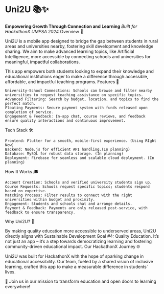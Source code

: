 # **Uni2U 📚✨**

**Empowering Growth Through Connection and Learning** 
_Built for HackathonX UMPSA 2024_
Overview 🌟

Uni2U is a mobile app designed to bridge the gap between students in rural areas and universities nearby, fostering skill development and knowledge sharing. We aim to make advanced learning topics, like Artificial Intelligence, more accessible by connecting schools and universities for meaningful, impactful collaborations.

This app empowers both students looking to expand their knowledge and educational institutions eager to make a difference through accessible, affordable, and impactful teaching programs.
Features 🚀

    University-School Connections: Schools can browse and filter nearby universities to request teaching assistance on specific topics.
    Advanced Filtering: Search by budget, location, and topics to find the perfect match.
    Floating Payments: Secure payment system with funds released upon completion of service.
    Engagement & Feedback: In-app chat, course reviews, and feedback ensure quality interactions and continuous improvement.

Tech Stack 🛠️

    Frontend: Flutter for a smooth, mobile-first experience. (Using RIght Now)
    Backend: Node.js for efficient API handling.(In planning)
    Database: MySQL for robust data storage. (In planning)
    Deployment: Firebase for seamless and scalable cloud deployment. (In planning)

How It Works 🎓

    Account Creation: Schools and verified university students sign up.
    Course Requests: Schools request specific topics; students respond based on expertise.
    Matching Process: Filter results to connect with the right universities within budget and proximity.
    Engagement: Students and schools chat and arrange details.
    Payment & Feedback: Payments are only released post-service, with feedback to ensure transparency.

Why Uni2U? 🤔

By making quality education more accessible to underserved areas, Uni2U directly aligns with Sustainable Development Goal #4: Quality Education. It’s not just an app – it’s a step towards democratizing learning and fostering community-driven educational impact.
Our HackathonX Journey 🌐

Uni2U was built for HackathonX with the hope of sparking change in educational accessibility. Our team, fueled by a shared vision of inclusive learning, crafted this app to make a measurable difference in students' lives.

📌 Join us in our mission to transform education and open doors to learning everywhere!